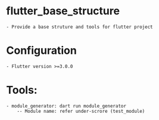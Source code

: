 # flutter_base_structure
```
- Provide a base struture and tools for flutter project
```

# Configuration
```
- Flutter version >=3.0.0
```

# Tools:
```
- module_generator: dart run module_generator
    -- Module name: refer under-scrore (test_module)
```